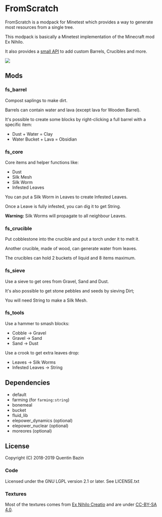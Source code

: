 # FromScratch

FromScratch is a modpack for Minetest which provides a way to generate most resources from a single tree.

This modpack is basically a Minetest implementation of the Minecraft mod Ex Nihilo.

It also provides a [small API](https://github.com/Quent42340/FromScratch/wiki/API-Documentation) to add custom Barrels, Crucibles and more.

![](screenshot.png?raw=true)

## Mods

### fs_barrel

Compost saplings to make dirt.

Barrels can contain water and lava (except lava for Wooden Barrel).

It's possible to create some blocks by right-clicking a full barrel with a specific item:
- Dust + Water = Clay
- Water Bucket + Lava = Obsidian

### fs_core

Core items and helper functions like:
- Dust
- Silk Mesh
- Silk Worm
- Infested Leaves

You can put a Silk Worm in Leaves to create Infested Leaves.

Once a Leave is fully infested, you can dig it to get String.

**Warning:** Silk Worms will propagate to all neighbour Leaves.

### fs_crucible

Put cobblestone into the crucible and put a torch under it to melt it.

Another crucible, made of wood, can generate water from leaves.

The crucibles can hold 2 buckets of liquid and 8 items maximum.

### fs_sieve

Use a sieve to get ores from Gravel, Sand and Dust.

It's also possible to get stone pebbles and seeds by sieving Dirt;

You will need String to make a Silk Mesh.

### fs_tools

Use a hammer to smash blocks:
- Cobble -> Gravel
- Gravel -> Sand
- Sand -> Dust

Use a crook to get extra leaves drop:
- Leaves -> Silk Worms
- Infested Leaves -> String

## Dependencies

- default
- farming (for `farming:string`)
- bonemeal
- bucket
- fluid_lib
- elepower_dynamics (optional)
- elepower_nuclear (optional)
- moreores (optional)

## License

Copyright (C) 2018-2019 Quentin Bazin

### Code

Licensed under the GNU LGPL version 2.1 or later. See LICENSE.txt

### Textures

Most of the textures comes from [Ex Nihilo Creatio](https://github.com/BloodyMods/ExNihiloCreatio) and are under [CC-BY-SA 4.0](https://creativecommons.org/licenses/by-sa/4.0/).

